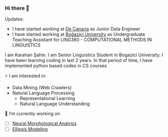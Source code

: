 ### Hi there 👋

Updates: 

- I have started working at [De Canaria](http://www.decanaria.com) as Junior Data Engineer
- I have started working at [Boğaziçi University](https://www.artiwise.com/) as Undergraduate Teaching Assistant for LING360 - COMPUTATIONAL METHODS IN LINGUISTICS

I am Karahan Şahin. I am Senior Linguistics Student in Bogazici University. I have been learning coding in last 2 years. In that period of time, I have implemented python based codes in CS courses


⚡ I am interested in:

- Data Mining (Web Crawlers)
- Natural Language Processing
  - Representational Learning
  - Natural Language Understanding

🔭 I’m currently working on
  - [ ] [Neural Morphological Analysis](https://github.com/karahan-sahin/Char-Level-Morphological-Parsing-with-Transformers)
  - [ ] [Ellipsis Modeling]()

<!--
**karahan-sahin/karahan-sahin** is a ✨ _special_ ✨ repository because its `README.md` (this file) appears on your GitHub profile.

Here are some ideas to get you started:

- 🔭 I’m currently working on ...
- 🌱 I’m currently learning ...
- 👯 I’m looking to collaborate on ...
- 🤔 I’m looking for help with ...
- 💬 Ask me about ...
- 📫 How to reach me: ...
- 😄 Pronouns: ...
- ⚡ Fun fact: ...
-->
